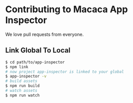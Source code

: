 # Contributing to Macaca App Inspector

We love pull requests from everyone.

## Link Global To Local

```bash
$ cd path/to/app-inspector
$ npm link
# now project app-inspector is linked to your global
$ app-inspector -v
# build assets
$ npm run build
# watch assets
$ npm run watch
```
